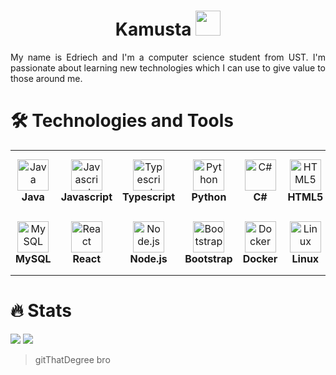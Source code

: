 
<!---
kudegras/kudegras is a ✨ special ✨ repository because its `README.md` (this file) appears on your GitHub profile.
You can click the Preview link to take a look at your changes.
--->

<h1 align="center">Kamusta <img src="https://media.giphy.com/media/hvRJCLFzcasrR4ia7z/giphy.gif" width="40"></h1>

<div align="justify">
My name is Edriech and I'm a computer science student from UST. I'm passionate about learning new technologies which I can use to give value to those around me.
<div>

# 🛠 Technologies and Tools

<table>
    <tr>
        <td align="center" width="100px" height="100px">
            <img
                src="https://cdn.jsdelivr.net/gh/devicons/devicon/icons/java/java-original.svg"
                width="50px"
                height="50px"
                alt="Java"
            />
            <br> <strong>Java</strong>
        </td>
        <td align="center" width="100px" height="100px">
            <img
                src="https://cdn.jsdelivr.net/gh/devicons/devicon/icons/javascript/javascript-plain.svg"
                width="50px"
                height="50px"
                alt="Javascript"
            />
            <br> <strong>Javascript</strong>
        </td>
        <td align="center" width="100px" height="100px">
            <img
                src="https://cdn.jsdelivr.net/gh/devicons/devicon/icons/typescript/typescript-plain.svg"
                width="50px"
                height="50px"
                alt="Typescript"
            />
            <br> <strong>Typescript</strong>
        </td>
        <td align="center" width="100px" height="100px">
            <img
                src="https://cdn.jsdelivr.net/gh/devicons/devicon/icons/python/python-original.svg"
                width="50px"
                height="50px"
                alt="Python"
            />
            <br> <strong>Python</strong>
        </td>
        <td align="center" width="100px" height="100px">
            <img
                src="https://cdn.jsdelivr.net/gh/devicons/devicon/icons/csharp/csharp-original.svg"
                width="50px"
                height="50px"
                alt="C#"
            />
            <br> <strong>C#</strong>
        </td>
        <td align="center" width="100px" height="100px">
            <img
                src="https://cdn.jsdelivr.net/gh/devicons/devicon/icons/html5/html5-original.svg"
                width="50px"
                height="50px"
                alt="HTML5"
            />
            <br> <strong>HTML5</strong>
        </td>
        <td align="center" width="100px" height="100px">
            <img
                src="https://cdn.jsdelivr.net/gh/devicons/devicon/icons/css3/css3-original.svg"
                width="50px"
                height="50px"
                alt="CSS3"
            />
            <br> <strong>CSS3</strong>
        </td>
        <td align="center" width="100px" height="100px">
            <img
                src="https://cdn.jsdelivr.net/gh/devicons/devicon/icons/spring/spring-original.svg"
                width="50px"
                height="50px"
                alt="Spring"
            />
            <br> <strong>Spring</strong>
        </td>
    </tr>
    <tr>
        <td align="center" width="100px" height="100px">
            <img
                src="https://cdn.jsdelivr.net/gh/devicons/devicon/icons/mysql/mysql-original.svg"
                width="50px"
                height="50px"
                alt="MySQL"
            />
            <br> <strong>MySQL</strong>
        </td>
        <td align="center" width="100px" height="100px">
            <img
                src="https://cdn.jsdelivr.net/gh/devicons/devicon/icons/react/react-original.svg"
                width="50px"
                height="50px"
                alt="React"
            />
            <br> <strong>React</strong>
        </td>
        <td align="center" width="100px" height="100px">
            <img
                src="https://cdn.jsdelivr.net/gh/devicons/devicon/icons/nodejs/nodejs-original.svg"
                width="50px"
                height="50px"
                alt="Node.js"
            />
            <br> <strong>Node.js</strong>
        </td>
        <td align="center" width="100px" height="100px">
            <img
                src="https://cdn.jsdelivr.net/gh/devicons/devicon/icons/bootstrap/bootstrap-original.svg"
                width="50px"
                height="50px"
                alt="Bootstrap"
            />
            <br> <strong>Bootstrap</strong>
        </td>
        <td align="center" width="100px" height="100px">
            <img
                src="https://cdn.jsdelivr.net/gh/devicons/devicon/icons/docker/docker-original.svg"
                width="50px"
                height="50px"
                alt="Docker"
            />
            <br> <strong>Docker</strong>
        </td>
        <td align="center" width="100px" height="100px">
            <img
                src="https://cdn.jsdelivr.net/gh/devicons/devicon/icons/linux/linux-original.svg"
                width="50px"
                height="50px"
                alt="Linux"
            />
            <br> <strong>Linux</strong>
        </td>
        <td align="center" width="100px" height="100px">
            <img
                src="https://upload.wikimedia.org/wikipedia/commons/9/9c/IntelliJ_IDEA_Icon.svg"
                width="50px"
                height="50px"
                alt="IntelliJ"
            />
            <br> <strong>IntelliJ</strong>
        </td>
        <td align="center" width="100px" height="100px">
            <img
                src="https://cdn.jsdelivr.net/gh/devicons/devicon/icons/figma/figma-original.svg"
                width="50px"
                height="50px"
                alt="Figma"
            />
            <br> <strong>Figma</strong>
        </td>
    </tr>
</table>

# 🔥️ Stats

<img
  src="https://github-readme-stats.vercel.app/api?username=kudegras&show_icons=true&theme=radical&&hide_border=true"
/>
<img
  src="https://github-readme-streak-stats.herokuapp.com/?user=kudegras&&theme=radical&&hide_border=true"
/>

>gitThatDegree bro
